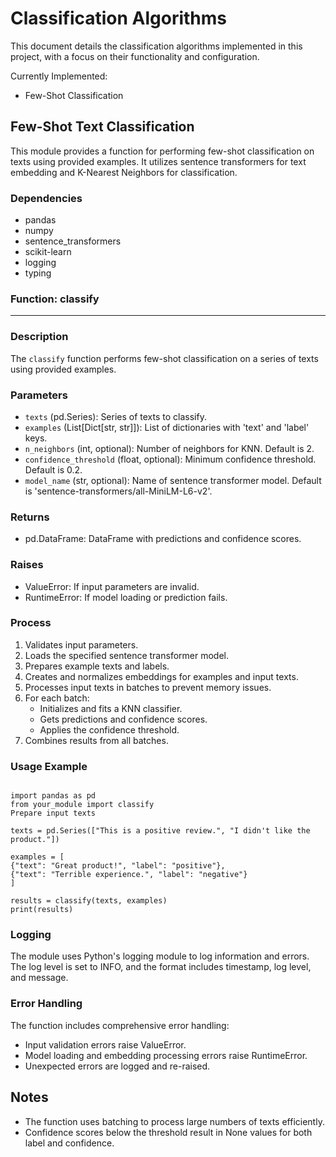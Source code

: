 # Classification Algorithms

This document details the classification algorithms implemented in this project, with a focus on their functionality and configuration.

Currently Implemented:

*   Few-Shot Classification


## Few-Shot Text Classification

This module provides a function for performing few-shot classification on texts using provided examples. It utilizes sentence transformers for text embedding and K-Nearest Neighbors for classification.

### Dependencies

- pandas
- numpy
- sentence_transformers
- scikit-learn
- logging
- typing

### Function: classify
----
### Description

The `classify` function performs few-shot classification on a series of texts using provided examples.

### Parameters

- `texts` (pd.Series): Series of texts to classify.
- `examples` (List[Dict[str, str]]): List of dictionaries with 'text' and 'label' keys.
- `n_neighbors` (int, optional): Number of neighbors for KNN. Default is 2.
- `confidence_threshold` (float, optional): Minimum confidence threshold. Default is 0.2.
- `model_name` (str, optional): Name of sentence transformer model. Default is 'sentence-transformers/all-MiniLM-L6-v2'.

### Returns

- pd.DataFrame: DataFrame with predictions and confidence scores.

### Raises

- ValueError: If input parameters are invalid.
- RuntimeError: If model loading or prediction fails.

### Process

1. Validates input parameters.
2. Loads the specified sentence transformer model.
3. Prepares example texts and labels.
4. Creates and normalizes embeddings for examples and input texts.
5. Processes input texts in batches to prevent memory issues.
6. For each batch:
   - Initializes and fits a KNN classifier.
   - Gets predictions and confidence scores.
   - Applies the confidence threshold.
7. Combines results from all batches.

### Usage Example

```

import pandas as pd
from your_module import classify
Prepare input texts

texts = pd.Series(["This is a positive review.", "I didn't like the product."])

examples = [
{"text": "Great product!", "label": "positive"},
{"text": "Terrible experience.", "label": "negative"}
]

results = classify(texts, examples)
print(results)

```


### Logging

The module uses Python's logging module to log information and errors. The log level is set to INFO, and the format includes timestamp, log level, and message.

### Error Handling

The function includes comprehensive error handling:
- Input validation errors raise ValueError.
- Model loading and embedding processing errors raise RuntimeError.
- Unexpected errors are logged and re-raised.

## Notes

- The function uses batching to process large numbers of texts efficiently.
- Confidence scores below the threshold result in None values for both label and confidence.

